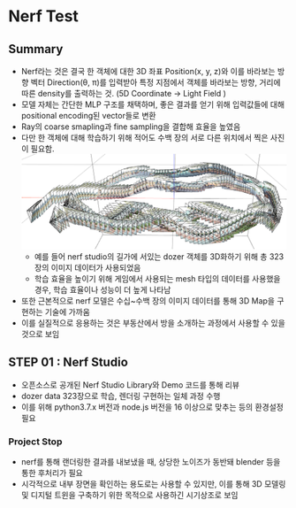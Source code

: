# Nerf Test

## Summary
- Nerf라는 것은 결국 한 객체에 대한 3D 좌표 Position(x, y, z)와 이를 바라보는 방향 벡터 Direction(θ, π)를 입력받아 특정 지점에서 객체를 바라보는 방향, 거리에 따른 density를 출력하는 것. 
(5D Coordinate → Light Field )
- 모델 자체는 간단한 MLP 구조를 채택하며, 좋은 결과를 얻기 위해 입력값들에 대해 positional encoding된 vector들로 변환
- Ray의 coarse smapling과 fine sampling을 결합해 효율을 높였음
- 다만 한 객체에 대해 학습하기 위해 적어도 수백 장의 서로 다른 위치에서 찍은 사진이 필요함.    
    ![image](asset/nerf_trainset.png)    
    - 예를 들어 nerf studio의 길가에 서있는 dozer 객체를 3D화하기 위해 총 323장의 이미지 데이터가 사용되었음
    - 학습 효율을 높이기 위해 게임에서 사용되는 mesh 타입의 데이터를 사용했을 경우, 학습 효율이나 성능이 더 높게 나타남
- 또한 근본적으로 nerf 모델은 수십~수백 장의 이미지 데이터를 통해 3D Map을 구현하는 기술에 가까움
- 이를 실질적으로 응용하는 것은 부동산에서 방을 소개하는 과정에서 사용할 수 있을 것으로 보임

## STEP 01 : Nerf Studio
- 오픈소스로 공개된 Nerf Studio Library와 Demo 코드를 통해 리뷰
- dozer data 323장으로 학습, 렌더링 구현하는 일체 과정 수행
- 이를 위해 python3.7.x 버전과 node.js 버전을 16 이상으로 맞추는 등의 환경설정 필요


### Project Stop
- nerf를 통해 랜더링한 결과를 내보냈을 때, 상당한 노이즈가 동반돼 blender 등을 통한 후처리가 필요
- 시각적으로 내부 장면을 확인하는 용도로는 사용할 수 있지만, 이를 통해 3D 모델링 및 디지털 트윈을 구축하기 위한 목적으로 사용하긴 시기상조로 보임